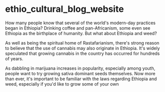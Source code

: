 # ethio_cultural_blog_website

How many people know that several of the world's modern-day practices began in Ethiopia? Drinking coffee and pan-Africanism, some even see Ethiopia as the birthplace of humanity. But what about Ethiopia and weed?

As well as being the spiritual home of Rastafarianism, there's strong reason to believe that the use of cannabis may also originate in Ethiopia. It's widely speculated that growing cannabis in the country has occurred for hundreds of years.

As dabbling in marijuana increases in popularity, especially among youth, people want to try growing sativa dominant seeds themselves. Now more than ever, it's important to be familiar with the laws regarding Ethiopia and weed, especially if you'd like to grow some of your own

